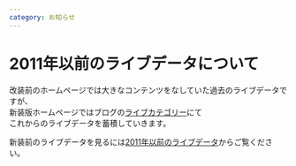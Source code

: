 ```yaml
---
category: お知らせ
---
```

# 2011年以前のライブデータについて

<p>
改装前のホームページでは大きなコンテンツをなしていた過去のライブデータですが、<br />
新装版ホームページではブログの<a href="/categories/ライブ">ライブカテゴリー</a>にて<br />
これからのライブデータを蓄積していきます。
</p>
<p>
新装前のライブデータを見るには<a href="/old/" target="_blank">2011年以前のライブデータ</a>からご覧ください。<br />
</p>
